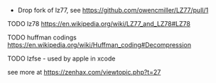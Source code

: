 - Drop fork of lz77, see https://github.com/owencmiller/LZ77/pull/1



TODO lz78  https://en.wikipedia.org/wiki/LZ77_and_LZ78#LZ78

TODO huffman codings https://en.wikipedia.org/wiki/Huffman_coding#Decompression

TODO lzfse  - used by apple in xcode



see more at https://zenhax.com/viewtopic.php?t=27

